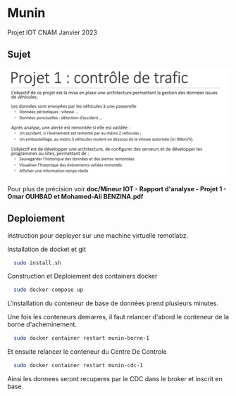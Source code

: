 # Munin

Projet IOT CNAM Janvier 2023

## Sujet 
![Sujet du projet](doc/sujet_iot.png)

Pour plus de précision voir __doc/Mineur IOT - Rapport d'analyse - Projet 1 - Omar OUHBAD et Mohamed-Ali BENZINA.pdf__

## Deploiement

Instruction pour deployer sur une machine virtuelle remotlabz.

Installation de docket et git

```bash
  sudo install.sh
```

Construction et Deploiement des containers docker

```bash
  sudo docker compose up
```

L'installation du conteneur de base de données prend plusieurs minutes.


Une fois les conteneurs demarres, il faut relancer d'abord le conteneur de la borne d'acheminement.

```bash
  sudo docker container restart munin-borne-1
```

Et ensuite relancer le conteneur du Centre De Controle

```bash
  sudo docker container restart munin-cdc-1
```

Ainsi les donnees seront recuperes par le CDC dans le broker et inscrit en base.